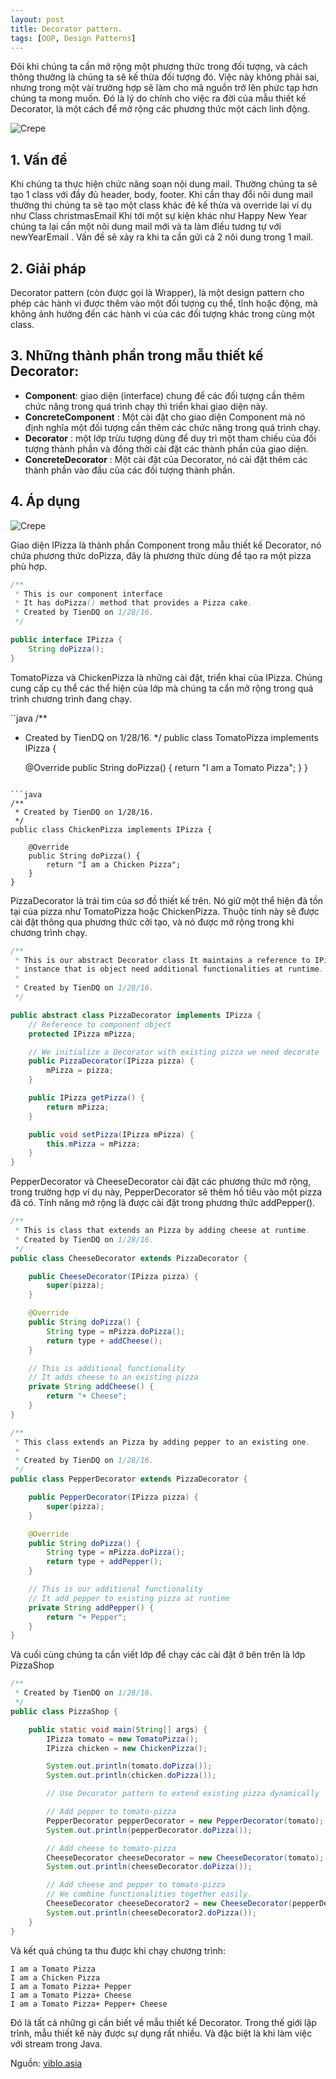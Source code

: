 ```yaml
---
layout: post
title: Decorator pattern.
tags: [OOP, Design Patterns]
---
```

Đôi khi chúng ta cần mở rộng một phương thức trong đối tượng, và cách thông thường là chúng ta sẽ kế thừa đối tượng đó. Việc này không phải sai, nhưng trong một vài trường hợp sẽ làm cho mã nguồn trở lên phức tạp hơn chúng ta mong muốn. Đó là lý do chính cho việc ra đời của mẫu thiết kế Decorator, là một cách để mở rộng các phương thức một cách linh động.

![Crepe](https://viblo.asia/uploads/77b01d67-bfb6-49bc-9c89-13315d2905c5.png)

## 1. Vấn đề

Khi chúng ta thực hiện chức năng soạn nội dung mail. Thường chúng ta sẽ  tạo 1 class với đầy đủ header, body, footer. Khi cần thay đổi nôi dung mail thường thi chúng ta sẽ tạo một class khác đẻ kế thừa và override lai ví dụ như Class christmasEmail Khi tới một sự kiện khác như Happy New Year chúng ta lại cần một nôi dung mail mới và ta làm điều tương tự  với newYearEmail . Vấn đề sẽ xảy ra khi ta cần gửi cả 2 nôi dung trong 1 mail.

## 2. Giải pháp

Decorator pattern (còn được gọi là Wrapper), là một design pattern cho phép các hành vi được thêm vào một đối tượng cụ thể, tĩnh hoặc động, mà không ảnh hưởng đến các hành vi của các đối tượng khác trong cùng một class.

## 3. Những thành phần trong mẫu thiết kế Decorator:

+ **Component**: giao diện (interface) chung để các đối tượng cần thêm chức năng trong quá trình chạy thì triển khai giao diện này.
+ **ConcreteComponent** : Một cài đặt cho giao diện Component mà nó định nghĩa một đối tượng cần thêm các chức năng trong quá trình chạy.
+ **Decorator** : một lớp trừu tượng dùng để duy trì một tham chiếu của đối tượng thành phần và đồng thời cài đặt các thành phần của giao diện.
+ **ConcreteDecorator** : Một cài đặt của Decorator, nó cài đặt thêm các thành phần vào đầu của các đối tượng thành phần.

## 4. Áp dụng

![Crepe](https://viblo.asia/uploads/115fdc5b-cb03-4b1a-95a9-9dada612c7ce.png)

Giao diện IPizza là thành phần Component trong mẫu thiết kế Decorator, nó chứa phương thức doPizza, đây là phương thức dùng để tạo ra một pizza phù hợp.

```java
/**
 * This is our component interface
 * It has doPizza() method that provides a Pizza cake.
 * Created by TienDQ on 1/28/16.
 */

public interface IPizza {
    String doPizza();
}
```

TomatoPizza và ChickenPizza là những cài đặt, triển khai của IPizza. Chúng cung cấp cụ thể các thể hiện của lớp mà chúng ta cẩn mở rộng trong quá trình chương trình đang chạy.

``java
/**
 * Created by TienDQ on 1/28/16.
 */
public class TomatoPizza implements IPizza {

    @Override
    public String doPizza() {
        return "I am a Tomato Pizza";
    }
}
```

```java
/**
 * Created by TienDQ on 1/28/16.
 */
public class ChickenPizza implements IPizza {

    @Override
    public String doPizza() {
        return "I am a Chicken Pizza";
    }
}
```

PizzaDecorator là trái tim của sơ đồ thiết kế trên. Nó giữ một thể hiện đã tồn tại của pizza như TomatoPizza hoặc ChickenPizza. Thuộc tính này sẽ được cài đặt thông qua phương thức cởi tạo, và nó được mở rộng trong khi chương trình chạy.

```java
/**
 * This is our abstract Decorator class It maintains a reference to IPizza
 * instance that is object need additional functionalities at runtime.
 *
 * Created by TienDQ on 1/28/16.
 */

public abstract class PizzaDecorator implements IPizza {
    // Reference to component object
    protected IPizza mPizza;

    // We initialize a Decorator with existing pizza we need decorate
    public PizzaDecorator(IPizza pizza) {
        mPizza = pizza;
    }

    public IPizza getPizza() {
        return mPizza;
    }

    public void setPizza(IPizza mPizza) {
        this.mPizza = mPizza;
    }
}
```

PepperDecorator và CheeseDecorator cài đặt các phương thức mở rộng, trong trường hợp ví dụ này, PepperDecorator sẽ thêm hồ tiêu vào một pizza đã có. Tính năng mở rộng là được cài đặt trong phương thức addPepper().

```java
/**
 * This is class that extends an Pizza by adding cheese at runtime.
 * Created by TienDQ on 1/28/16.
 */
public class CheeseDecorator extends PizzaDecorator {

    public CheeseDecorator(IPizza pizza) {
        super(pizza);
    }

    @Override
    public String doPizza() {
        String type = mPizza.doPizza();
        return type + addCheese();
    }

    // This is additional functionality
    // It adds cheese to an existing pizza
    private String addCheese() {
        return "+ Cheese";
    }
}
```

```java
/**
 * This class extends an Pizza by adding pepper to an existing one.
 *
 * Created by TienDQ on 1/28/16.
 */
public class PepperDecorator extends PizzaDecorator {

    public PepperDecorator(IPizza pizza) {
        super(pizza);
    }

    @Override
    public String doPizza() {
        String type = mPizza.doPizza();
        return type + addPepper();
    }

    // This is our additional functionality
    // It add pepper to existing pizza at runtime
    private String addPepper() {
        return "+ Pepper";
    }
}
```

Và cuối cùng chúng ta cần viết lớp để chạy các cài đặt ở bên trên là lớp PizzaShop

```java
/**
 * Created by TienDQ on 1/28/16.
 */
public class PizzaShop {

    public static void main(String[] args) {
        IPizza tomato = new TomatoPizza();
        IPizza chicken = new ChickenPizza();

        System.out.println(tomato.doPizza());
        System.out.println(chicken.doPizza());

        // Use Decorator pattern to extend existing pizza dynamically

        // Add pepper to tomato-pizza
        PepperDecorator pepperDecorator = new PepperDecorator(tomato);
        System.out.println(pepperDecorator.doPizza());

        // Add cheese to tomato-pizza
        CheeseDecorator cheeseDecorator = new CheeseDecorator(tomato);
        System.out.println(cheeseDecorator.doPizza());

        // Add cheese and pepper to tomato-pizza
        // We combine functionalities together easily.
        CheeseDecorator cheeseDecorator2 = new CheeseDecorator(pepperDecorator);
        System.out.println(cheeseDecorator2.doPizza());
    }
}
```

Và kết quả chúng ta thu được khi chạy chương trình:

```
I am a Tomato Pizza
I am a Chicken Pizza
I am a Tomato Pizza+ Pepper
I am a Tomato Pizza+ Cheese
I am a Tomato Pizza+ Pepper+ Cheese
```
Đó là tất cả những gì cần biết về mẫu thiết kế Decorator. Trong thế giới lập trình, mẫu thiết kế này được sự dụng rất nhiều. Và đặc biệt là khi làm việc với stream trong Java.

Nguồn: [viblo.asia](https://viblo.asia/p/hieu-biet-co-ban-ve-decorator-pattern-pVYRPjbVG4ng)



